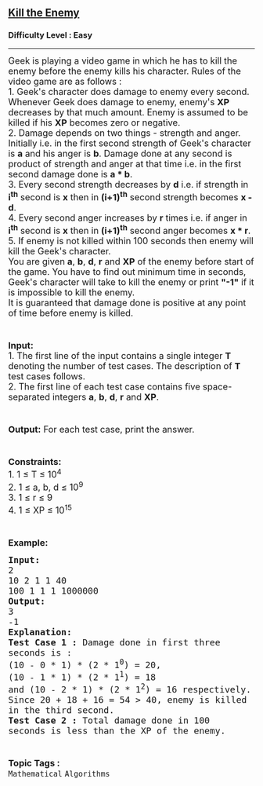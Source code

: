 <h2><a href="https://www.geeksforgeeks.org/batch/competitive-programming/track/cp-basic-problem-practice/problem/kill-the-enemy">Kill the Enemy</a></h2><h3>Difficulty Level : Easy</h3><hr><div class="problems_problem_content__Xm_eO"><p><span style="font-size:18px">Geek is playing a video game in which he has to kill the enemy before the enemy kills his character. Rules of the video game are as follows :&nbsp;<br>
1.&nbsp;Geek's character does damage to enemy every second. Whenever Geek does damage to enemy, enemy's <strong>XP</strong> decreases by that much amount. Enemy is assumed to be killed if his <strong>XP</strong> becomes zero or negative.<br>
2. Damage depends on two things - strength and anger. Initially i.e. in the first second strength of Geek's character is <strong>a</strong> and his anger is <strong>b</strong>. Damage done at any second is product of strength and anger at that time i.e. in the first second damage done is <strong>a * b</strong>.<br>
3. Every second strength decreases by <strong>d</strong> i.e. if strength in <strong>i<sup>th</sup></strong> second is <strong>x</strong> then in <strong>(i+1)<sup>th</sup></strong> second strength becomes <strong>x - d</strong>.<br>
4. Every second anger increases by <strong>r</strong> times&nbsp;i.e. if anger in <strong>i<sup>th</sup></strong>&nbsp;second is <strong>x</strong> then in <strong>(i+1)<sup>th</sup></strong> second anger becomes <strong>x * r</strong>.<br>
5. If enemy is not killed within 100 seconds then enemy will kill the Geek's character.<br>
You are given <strong>a</strong>, <strong>b</strong>, <strong>d</strong>, <strong>r</strong> and <strong>XP</strong> of the enemy before start of the game. You have to find out minimum time in seconds, Geek's character will take to kill the enemy or print <strong>"-1"</strong> if it is impossible to kill the enemy.<br>
It is guaranteed that damage done&nbsp;is positive at any point of time before enemy is killed.</span></p>

<p>&nbsp;</p>

<p><span style="font-size:18px"><strong>Input:</strong><br>
1.&nbsp;The first line of the input contains a single integer<em> </em> <strong>T</strong> denoting the number of test cases. The description of&nbsp;<strong>T</strong> test cases follows.<br>
2.&nbsp;The first line of each test case contains five space-separated integers <strong>a</strong>, <strong>b</strong>, <strong>d</strong>, <strong>r</strong> and <strong>XP</strong>.</span></p>

<p>&nbsp;</p>

<p><span style="font-size:18px"><strong>Output:</strong> For each test case, print the answer.</span></p>

<p>&nbsp;</p>

<p><span style="font-size:18px"><strong>Constraints:</strong><br>
1. 1 ≤ T ≤ 10<sup>4</sup><br>
2. 1&nbsp;≤ a, b, d&nbsp;≤ 10<sup>9</sup><br>
3. 1&nbsp;≤ r&nbsp;≤ 9<br>
4. 1&nbsp;≤ XP&nbsp;≤ 10<sup>15</sup></span></p>

<p>&nbsp;</p>

<p><span style="font-size:18px"><strong>Example:</strong></span></p>

<pre><span style="font-size:18px"><strong>Input:</strong>
2
10 2 1 1 40
100 1 1 1 1000000
<strong>Output:</strong>
3
-1
<strong>Explanation:</strong>
<strong>Test Case 1 :</strong> Damage done in first three 
seconds is :
(10 - 0 * 1) * (2 * 1<sup>0</sup>) = 20,
(10 - 1 * 1) * (2 * 1<sup>1</sup>) = 18 
and (10 - 2 * 1) * (2 * 1<sup>2</sup>) = 16 respectively. 
Since 20 + 18 + 16 = 54 &gt; 40, enemy is killed 
in the third second.
<strong>Test Case 2 :</strong> Total damage done in 100 
seconds is less than the XP of the enemy.</span>
</pre>
</div><br><p><span style=font-size:18px><strong>Topic Tags : </strong><br><code>Mathematical</code>&nbsp;<code>Algorithms</code>&nbsp;